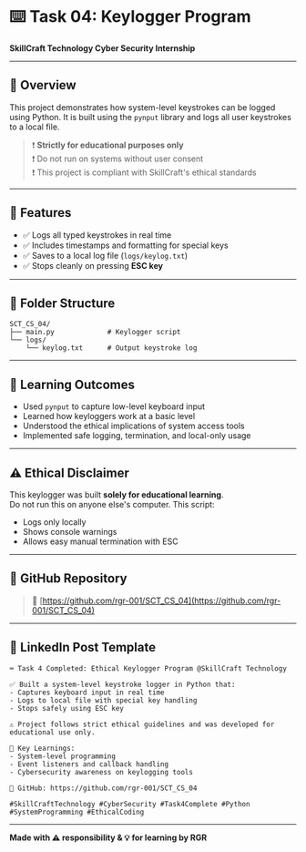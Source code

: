 # ⌨️ Task 04: Keylogger Program  
**SkillCraft Technology Cyber Security Internship**

---

## 📘 Overview

This project demonstrates how system-level keystrokes can be logged using Python. It is built using the `pynput` library and logs all user keystrokes to a local file.

> ❗ **Strictly for educational purposes only**  
> ❗ Do not run on systems without user consent  
> ❗ This project is compliant with SkillCraft's ethical standards

---

## 🔐 Features

- ✅ Logs all typed keystrokes in real time  
- ✅ Includes timestamps and formatting for special keys  
- ✅ Saves to a local log file (`logs/keylog.txt`)  
- ✅ Stops cleanly on pressing **ESC key**

---

## 📂 Folder Structure

```
SCT_CS_04/
├── main.py             # Keylogger script
└── logs/
    └── keylog.txt      # Output keystroke log
```

---

## 🧠 Learning Outcomes

- Used `pynput` to capture low-level keyboard input  
- Learned how keyloggers work at a basic level  
- Understood the ethical implications of system access tools  
- Implemented safe logging, termination, and local-only usage

---

## ⚠️ Ethical Disclaimer

This keylogger was built **solely for educational learning**.  
Do not run this on anyone else's computer. This script:
- Logs only locally
- Shows console warnings
- Allows easy manual termination with ESC

---

## 🔗 GitHub Repository

> 🔗 [https://github.com/rgr-001/SCT_CS_04](https://github.com/rgr-001/SCT_CS_04)

---

## 📢 LinkedIn Post Template

```
⌨️ Task 4 Completed: Ethical Keylogger Program @SkillCraft Technology

✅ Built a system-level keystroke logger in Python that:
- Captures keyboard input in real time
- Logs to local file with special key handling
- Stops safely using ESC key

⚠️ Project follows strict ethical guidelines and was developed for educational use only.

🧠 Key Learnings:
- System-level programming
- Event listeners and callback handling
- Cybersecurity awareness on keylogging tools

🔗 GitHub: https://github.com/rgr-001/SCT_CS_04

#SkillCraftTechnology #CyberSecurity #Task4Complete #Python #SystemProgramming #EthicalCoding
```

---

**Made with ⚠️ responsibility & 💡 for learning by RGR**  
